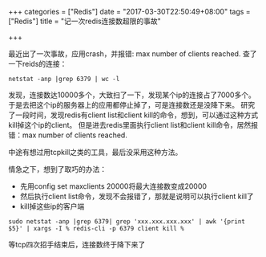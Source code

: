 +++
categories = ["Redis"]
date = "2017-03-30T22:50:49+08:00"
tags = ["Redis"]
title = "记一次redis连接数超限的事故"

+++

最近出了一次事故，应用crash，并报错: max number of clients reached. 查了一下reids的连接：
```
netstat -anp |grep 6379 | wc -l
```
发现，连接数达10000多个，大致扫了一下，发现某个ip的连接占了7000多个。于是去把这个ip的服务器上的应用都停止掉了，可是连接数还是没降下来。
研究了一段时间，发现redis有client list和client kill的命令，想到，可以通过这种方式kill掉这个ip的client。
但是进去redis里面执行client list和client kill命令，居然报错：max number of clients reached.

中途有想过用tcpkill之类的工具，最后没采用这种方法。

情急之下，想到了取巧的办法：

* 先用config set maxclients 20000将最大连接数变成20000
* 然后执行client list命令，发现不会报错了，那就是说明可以执行client kill了
* kill掉这些ip的客户端
```
sudo netstat -anp |grep 6379| grep 'xxx.xxx.xxx.xxx' | awk '{print $5}' | xargs -I % redis-cli -p 6379 client kill %
```
等tcp四次招手结束后，连接数终于降下来了
